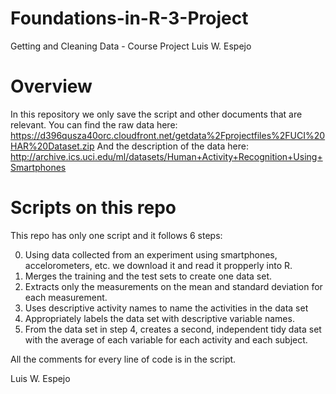 # Foundations-in-R-3-Project
Getting and Cleaning Data - Course Project
Luis W. Espejo

# Overview
In this repository we only save the script and other documents that are relevant.
You can find the raw data here:
    https://d396qusza40orc.cloudfront.net/getdata%2Fprojectfiles%2FUCI%20HAR%20Dataset.zip
And the description of the data here:
    http://archive.ics.uci.edu/ml/datasets/Human+Activity+Recognition+Using+Smartphones

# Scripts on this repo
This repo has only one script and it follows 6 steps:

0.  Using data collected from an experiment using smartphones, accelorometers, etc. we download it and read it propperly into R.
1. Merges the training and the test sets to create one data set.
2. Extracts only the measurements on the mean and standard deviation for each measurement.
3. Uses descriptive activity names to name the activities in the data set
4. Appropriately labels the data set with descriptive variable names.
5. From the data set in step 4, creates a second, independent tidy data set with the average of each variable for each activity and each subject.

All the comments for every line of code is in the script.

Luis W. Espejo